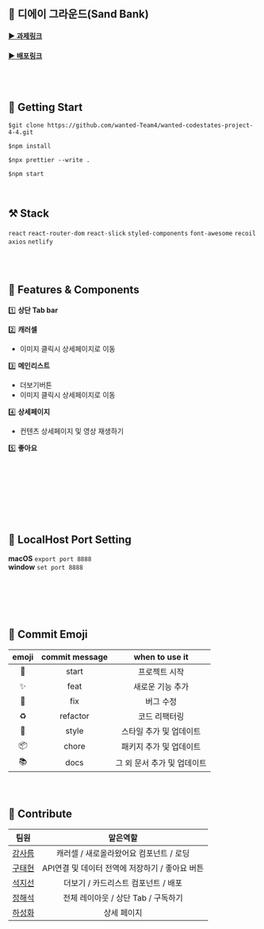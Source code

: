 ## 🏦 디에이 그라운드(Sand Bank)

#### <a href="https://sandbankofficial.notion.site/2022-d02b010c1440411298b6474a2a591eb9">▶️ 과제링크</a> 

#### <a href="https://elastic-montalcini-17f3b2.netlify.app/">▶️ 배포링크</a>

<br/>
<br/>

## 🎉 Getting Start
```
$git clone https://github.com/wanted-Team4/wanted-codestates-project-4-4.git

$npm install

$npx prettier --write .

$npm start
```
<br/>

## ⚒ Stack

`react` `react-router-dom` `react-slick`
`styled-components` `font-awesome`
`recoil` `axios`
`netlify`

<br/> <br/>

## 🏦 Features & Components

1️⃣ **상단 Tab bar**

2️⃣ **캐러셀**

- 이미지 클릭시 상세페이지로 이동

3️⃣ **메인리스트**

- 더보기버튼
- 이미지 클릭시 상세페이지로 이동

4️⃣ **상세페이지**

- 컨텐츠 상세페이지 및 영상 재생하기

5️⃣ **좋아요**

### <br/>

### <br/>

### <br/>

## 🏦 LocalHost Port Setting

**macOS** `export port 8888`<br/>
**window** `set port 8888`

### <br/>

### <br/>

## 🏦 Commit Emoji

|   emoji    | commit message |       when to use it        |
| :--------: | :------------: | :-------------------------: |
|   :tada:   |     start      |        프로젝트 시작        |
| :sparkles: |      feat      |      새로운 기능 추가       |
|   :bug:    |      fix       |          버그 수정          |
| :recycle:  |    refactor    |        코드 리팩터링        |
| :lipstick: |     style      |   스타일 추가 및 업데이트   |
| :package:  |     chore      |   패키지 추가 및 업데이트   |
|  :books:   |      docs      | 그 외 문서 추가 및 업데이트 |

### <br/>

## 🏦 Contribute

|                        팀원                         |                    맡은역할                     |
| :-------------------------------------------------: | :---------------------------------------------: |
|  <a href="https://github.com/sareum-k">강사름 </a>  |     캐러셀 / 새로올라왔어요 컴포넌트 / 로딩     |
| <a href="https://github.com/KooTaehyeon">구태현</a> | API연결 및 데이터 전역에 저장하기 / 좋아요 버튼 |
|   <a href="https://github.com/sunysty">석지선</a>   |       더보기 / 카드리스트 컴포넌트 / 배포       |
|   <a href="https://github.com/slobbie">정해석</a>   |       전체 레이아웃 / 상단 Tab / 구독하기       |
|  <a href="https://github.com/hasunghwa">하성화</a>  |                   상세 페이지                   |

